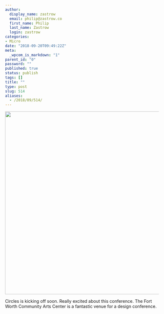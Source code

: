 ```yaml
---
author:
  display_name: zastrow
  email: philip@zastrow.co
  first_name: Philip
  last_name: Zastrow
  login: zastrow
categories:
- Micro
date: "2018-09-20T09:49:22Z"
meta:
  _wpcom_is_markdown: "1"
parent_id: "0"
password: ""
published: true
status: publish
tags: []
title: ""
type: post
slug: 514
aliases:
  - /2018/09/514/
---
```

<p><a href="https://zastrow.co/wp-content/uploads/2018/09/9a1aafb162964b049f3f1ea2f40eff6a.jpg"><img src="/assets/2018/09/9a1aafb162964b049f3f1ea2f40eff6a.jpg" width="600" height="449" style="height: auto;" class="sunlit_image" /></a></p>
<p>Circles is kicking off soon. Really excited about this conference. The Fort Worth Community Arts Center is a fantastic venue for a design conference.</p>
